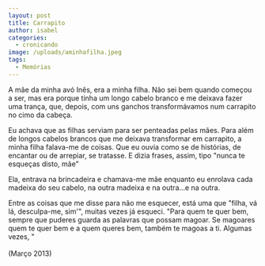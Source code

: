 ```yaml
---
layout: post
title: Carrapito
author: isabel
categories:
  - cronicando
image: /uploads/aminhafilha.jpeg
tags:
  - Memórias
---
```

A m&atilde;e da minha av&oacute; In&ecirc;s, era a minha filha. N&atilde;o sei bem quando come&ccedil;ou a ser, mas era porque tinha um longo cabelo branco e me deixava fazer uma tran&ccedil;a, que, depois, com uns ganchos transform&aacute;vamos num carrapito no cimo da cabe&ccedil;a.

Eu achava que as filhas serviam para ser penteadas pelas m&atilde;es. Para além de longos cabelos brancos que me deixava transformar em carrapito, a minha filha falava-me de coisas. Que eu ouvia como se de hist&oacute;rias, de encantar ou de arrepiar, se tratasse. E dizia frases, assim, tipo "nunca te esque&ccedil;as disto, m&atilde;e"

Ela, entrava na brincadeira e chamava-me m&atilde;e enquanto eu enrolava cada madeixa do seu cabelo, na outra madeixa e na outra…e na outra.

Entre as coisas que me disse para n&atilde;o me esquecer, est&aacute; uma que "filha, v&aacute; l&aacute;, desculpa-me, sim'", muitas vezes j&aacute; esqueci. "Para quem te quer bem, sempre que puderes guarda as palavras que possam magoar. Se magoares quem te quer bem e a quem queres bem, também te magoas a ti. Algumas vezes, "<br><br>(Mar&ccedil;o 2013)
